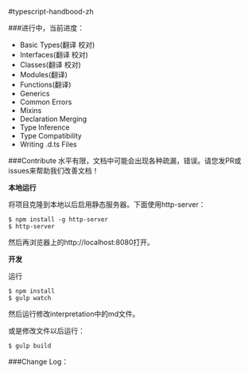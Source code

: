 #typescript-handbood-zh

###进行中，当前进度：

* Basic Types(翻译 校对) 
* Interfaces(翻译 校对)
* Classes(翻译 校对)
* Modules(翻译)
* Functions(翻译)
* Generics
* Common Errors
* Mixins
* Declaration Merging
* Type Inference
* Type Compatibility
* Writing .d.ts Files

###Contribute
水平有限，文档中可能会出现各种疏漏，错误。请您发PR或issues来帮助我们改善文档！

__本地运行__

将项目克隆到本地以后启用静态服务器。下面使用http-server：

```
$ npm install -g http-server
$ http-server 
```
然后再浏览器上的http://localhost:8080打开。

__开发__

运行

```
$ npm install
$ gulp watch
```

然后运行修改interpretation中的md文件。

或是修改文件以后运行：

```
$ gulp build
```

###Change Log：